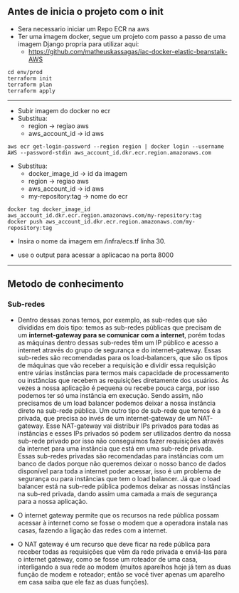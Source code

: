 ## Antes de inicia o projeto com o init
- Sera necessario iniciar um Repo ECR na aws 
- Ter uma imagem docker, segue um projeto com passo a passo de uma imagem Django propria para utilizar aqui: 
  - https://github.com/matheuskassagas/iac-docker-elastic-beanstalk-AWS

```
cd env/prod
terraform init
terraform plan
terraform apply
```
---
- Subir imagem do docker no ecr
- Substitua: 
  - region -> regiao aws
  - aws_account_id -> id aws
```
aws ecr get-login-password --region region | docker login --username AWS --password-stdin aws_account_id.dkr.ecr.region.amazonaws.com
```
- Substitua: 
  - docker_image_id -> id da imagem
  - region -> regiao aws
  - aws_account_id -> id aws
  - my-repository:tag -> nome do ecr 
```
docker tag docker_image_id aws_account_id.dkr.ecr.region.amazonaws.com/my-repository:tag
docker push aws_account_id.dkr.ecr.region.amazonaws.com/my-repository:tag
```
- Insira o nome da imagem em /infra/ecs.tf linha 30.

- use o output para acessar a aplicacao na porta 8000
---
## Metodo de conhecimento 

### Sub-redes
- Dentro dessas zonas temos, por exemplo, as sub-redes que são divididas em dois tipo: temos as sub-redes públicas que precisam de um **internet-gateway para se comunicar com a internet**, porém todas as máquinas dentro dessas sub-redes têm um IP público e acesso a internet através do grupo de segurança e do internet-gateway. Essas sub-redes são recomendadas para os load-balancers, que são os tipos de máquinas que vão receber a requisição e dividir essa requisição entre várias instâncias para termos mais capacidade de processamento ou instâncias que recebem as requisições diretamente dos usuários. Às vezes a nossa aplicação é pequena ou recebe pouca carga, por isso podemos ter só uma instância em execução. Sendo assim, não precisamos de um load balancer podemos deixar a nossa instância direto na sub-rede pública. Um outro tipo de sub-rede que temos é a privada, que precisa ao invés de um internet-gateway de um NAT-gateway. Esse NAT-gateway vai distribuir IPs privados para todas as instâncias e esses IPs privados só podem ser utilizados dentro da nossa sub-rede privado por isso não conseguimos fazer requisições através da internet para uma instância que está em uma sub-rede privada. Essas sub-redes privadas são recomendadas para instâncias com um banco de dados porque não queremos deixar o nosso banco de dados disponível para toda a internet poder acessar, isso é um problema de segurança ou para instâncias que tem o load balancer. Já que o load balancer está na sub-rede pública podemos deixar as nossas instâncias na sub-red privada, dando assim uma camada a mais de segurança para a nossa aplicação.

- O internet gateway permite que os recursos na rede pública possam acessar à internet como se fosse o modem que a operadora instala nas casas, fazendo a ligação das redes com a internet.

- O NAT gateway é um recurso que deve ficar na rede pública para receber todas as requisições que vêm da rede privada e enviá-las para o internet gateway, como se fosse um roteador de uma casa, interligando a sua rede ao modem (muitos aparelhos hoje já tem as duas função de modem e roteador; então se você tiver apenas um aparelho em casa saiba que ele faz as duas funções).
